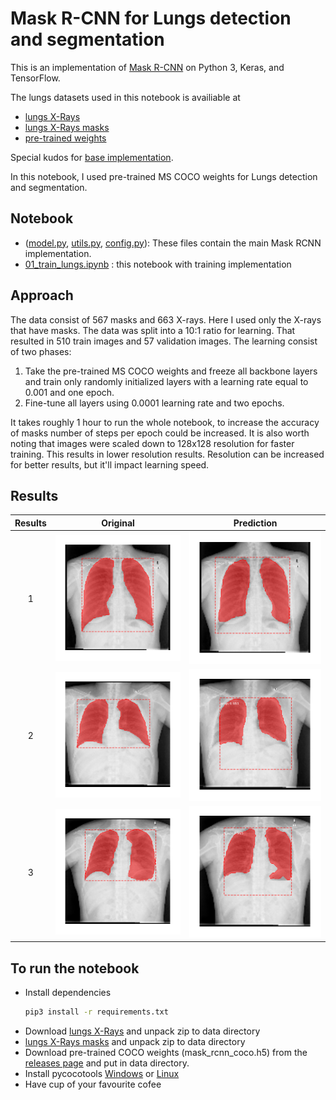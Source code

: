 # Mask R-CNN for Lungs detection and segmentation
This is an implementation of [Mask R-CNN](https://arxiv.org/abs/1703.06870) on Python 3, Keras, and TensorFlow.

The lungs datasets used in this notebook is availiable at
* [lungs X-Rays](https://www.kaggle.com/kmader/pulmonary-chest-xray-abnormalities)
* [lungs X-Rays masks](https://www.kaggle.com/yoctoman/shcxr-lung-mask)
* [pre-trained weights](https://github.com/matterport/Mask_RCNN/releases)

Special kudos for [base implementation](https://github.com/matterport/Mask_RCNN).

In this notebook, I used pre-trained MS COCO weights for Lungs detection and segmentation.

## Notebook
* ([model.py](mrcnn/model.py), [utils.py](mrcnn/utils.py), [config.py](mrcnn/config.py)): These files contain the main Mask RCNN implementation. 
* [01_train_lungs.ipynb](01_train_lungs.ipynb) : this notebook with training implementation

## Approach
The data consist of 567 masks and 663 X-rays. Here I used only the X-rays that have masks. The data was split into a 10:1 ratio for learning. That resulted in 510 train images and 57 validation images. 
The learning consist of two phases:
1. Take the pre-trained MS COCO weights and freeze all backbone layers and train only randomly initialized layers with a learning rate equal to 0.001 and one epoch. 
2. Fine-tune all layers using 0.0001 learning rate and two epochs.

It takes roughly 1 hour to run the whole notebook, to increase the accuracy of masks number of steps per epoch could be increased. It is also worth noting that images were scaled down to 128x128 resolution for faster training. This results in lower resolution results. Resolution can be increased for better results, but it'll impact learning speed.

## Results
Results | Original             |  Prediction
:-------------------------:|:-------------------------:|:-------------------------:
1 | ![](assets/1_original.png) | ![](assets/1_prediction.png)
2 | ![](assets/2_original.png) | ![](assets/2_prediction.png)
3 | ![](assets/3_original.png) | ![](assets/3_prediction.png)

## To run the notebook
* Install dependencies
   ```bash
   pip3 install -r requirements.txt
   ```
* Download [lungs X-Rays](https://www.kaggle.com/kmader/pulmonary-chest-xray-abnormalities) and unpack zip to data directory
* [lungs X-Rays masks](https://www.kaggle.com/yoctoman/shcxr-lung-mask)  and unpack zip to data directory
* Download pre-trained COCO weights (mask_rcnn_coco.h5) from the [releases page](https://github.com/matterport/Mask_RCNN/releases) and put in data directory.
* Install pycocotools [Windows](https://github.com/philferriere/cocoapi) or [Linux](https://github.com/waleedka/coco)
* Have cup of your favourite cofee